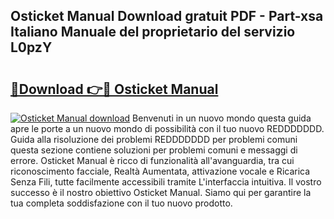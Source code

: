 ## Osticket Manual Download gratuit PDF - Part-xsa Italiano Manuale del proprietario del servizio L0pzY

# <h2><a href="http://dfe88u.blite.top/?on=Osticket+Manual">🔗Download 👉🔴 Osticket Manual</a></h2>

[![Osticket Manual download](https://i.imgur.com/lujVjoI.png)](http://dfe88u.blite.top/?on=Osticket+Manual)
Benvenuti in un nuovo mondo questa guida apre le porte a un nuovo mondo di possibilità con il tuo nuovo REDDDDDDD. Guida alla risoluzione dei problemi REDDDDDDD per problemi comuni questa sezione contiene soluzioni per problemi comuni e messaggi di errore. Osticket Manual è ricco di funzionalità all'avanguardia, tra cui riconoscimento facciale, Realtà Aumentata, attivazione vocale e Ricarica Senza Fili, tutte facilmente accessibili tramite L'interfaccia intuitiva. Il vostro successo è il nostro obiettivo Osticket Manual. Siamo qui per garantire la tua completa soddisfazione con il tuo nuovo prodotto.
